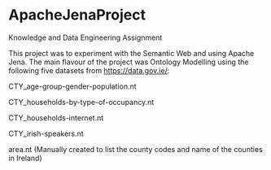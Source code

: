 # ApacheJenaProject
Knowledge and Data Engineering Assignment

This project was to experiment with the Semantic Web and using Apache Jena. The main flavour of the project was Ontology Modelling using the following five datasets from https://data.gov.ie/:

CTY_age-group-gender-population.nt

CTY_households-by-type-of-occupancy.nt

CTY_households-internet.nt

CTY_irish-speakers.nt

area.nt (Manually created to list the county codes and name of the counties in Ireland)
